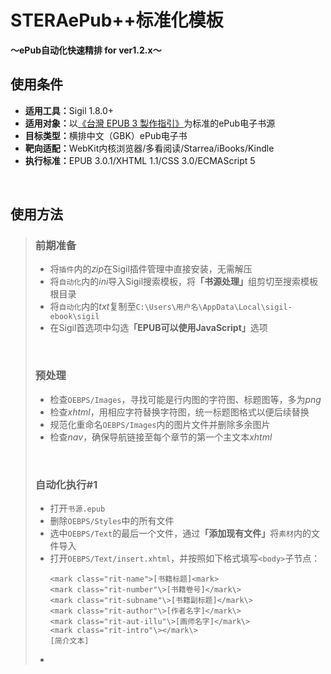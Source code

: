 # STERAePub++标准化模板<br/>
<b>～ePub自动化快速精排 for ver1.2.x～</b>
<br/>

## 使用条件
- <b>适用工具：</b>Sigil 1.8.0+
- <b>适用对象：</b>以[《台灣 EPUB 3 製作指引》](https://github.com/dpublishing/epub3guide)为标准的ePub电子书源
- <b>目标类型：</b>横排中文（GBK）ePub电子书
- <b>靶向适配：</b>WebKit内核浏览器/多看阅读/Starrea/iBooks/Kindle
- <b>执行标准：</b>EPUB 3.0.1/XHTML 1.1/CSS 3.0/ECMAScript 5
<br/>

## 使用方法

>### 前期准备
>- 将`插件`内的*zip*在Sigil插件管理中直接安装，无需解压
>- 将`自动化`内的*ini*导入Sigil搜索模板，将<b>「书源处理」</b>组剪切至搜索模板根目录
>- 将`自动化`内的*txt*复制至`C:\Users\用户名\AppData\Local\sigil-ebook\sigil`
>- 在Sigil首选项中勾选<b>「EPUB可以使用JavaScript」</b>选项
><br/>
>
>### 预处理
>- 检查`OEBPS/Images`，寻找可能是行内图的字符图、标题图等，多为*png*
>- 检查*xhtml*，用相应字符替换字符图，统一标题图格式以便后续替换
>- 规范化重命名`OEBPS/Images`内的图片文件并删除多余图片
>- 检查*nav*，确保导航链接至每个章节的第一个主文本*xhtml*
><br/>
>
>### 自动化执行\#1
>- 打开`书源.epub`
>- 删除`OEBPS/Styles`中的所有文件
>- 选中`OEBPS/Text`的最后一个文件，通过<b>「添加现有文件」</b>将`素材`内的文件导入
>- 打开`OEBPS/Text/insert.xhtml`，并按照如下格式填写`<body>`子节点：<br/>
>	<pre><code>&lt;mark class="rit-name"&gt;[书籍标题]&lt;mark&gt;
>	&lt;mark class="rit-number"\&gt;[书籍卷号]&lt;/mark\&gt;
>	&lt;mark class="rit-subname"\&gt;[书籍副标题]&lt;/mark\&gt;
>	&lt;mark class="rit-author"\&gt;[作者名字]&lt;/mark\&gt;
>	&lt;mark class="rit-aut-illu"\&gt;[画师名字]&lt;/mark\&gt;
>	&lt;mark class="rit-intro"\&gt;&lt;/mark\&gt;
>	[简介文本]</code></pre>
>- 